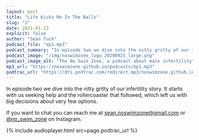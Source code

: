 ```yaml
---
layout: post
title: "Life Kicks Me In The Balls"
slug: "2"
date: 2021-01-23
explicit: false
author: "Sean Tuck"
podcast_file: "ep1.mp3"
podcast_summary: "In episode two we dive into the nitty gritty of our infertility story. It starts with us seeking help and the rollercoaster that followed, which left us with big decisions about very few options."
podcast_image: "/img/noswimzone_logo_20200925_large.png"
podcast_image_alt: "The No Swim Zone, a podcast about male infertility"
mp3_url: "https://noswimzone.github.io/podcasts/ep1.mp3"
podtrac_url: "https://dts.podtrac.com/redirect.mp3/noswimzone.github.io/podcasts/ep1.mp3"
---
```


In episode two we dive into the nitty gritty of our infertility story. It starts with us seeking help and the rollercoaster that followed, which left us with big decisions about very few options.

If you want to chat you can reach me at [sean.noswimzone@gmail.com](mailto:sean.noswimzone@gmail.com) or [@no_swim_zone](https://www.instagram.com/no_swim_zone/) on Instagram.

<!--more-->

<style type="text/css">
  audio {
    display: block;
    margin: 20px;
    width: 600px;
  }
</style>

{% include audioplayer.html src=page.podtrac_url %}
